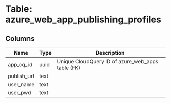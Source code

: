 
# Table: azure_web_app_publishing_profiles

## Columns
| Name        | Type           | Description  |
| ------------- | ------------- | -----  |
|app_cq_id|uuid|Unique CloudQuery ID of azure_web_apps table (FK)|
|publish_url|text||
|user_name|text||
|user_pwd|text||
